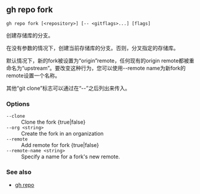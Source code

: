 

## gh repo fork

```
gh repo fork [<repository>] [-- <gitflags>...] [flags]
```

创建存储库的分支。

在没有参数的情况下，创建当前存储库的分支。否则，分叉指定的存储库。

默认情况下，新的fork被设置为“origin”remote，任何现有的origin remote都被重命名为“upstream”。要改变这种行为，您可以使用--remote name为新fork的remote设置一个名称。

其他“git clone”标志可以通过在“--”之后列出来传入。

### Options

<dl class="flags">
	<dt><code>--clone</code></dt>
	<dd>Clone the fork {true|false}</dd>

<dt><code>--org &lt;string&gt;</code></dt>
<dd>Create the fork in an organization</dd>

<dt><code>--remote</code></dt>
<dd>Add remote for fork {true|false}</dd>

<dt><code>--remote-name &lt;string&gt;</code></dt>
<dd>Specify a name for a fork&#39;s new remote.</dd>

</dl>

### See also

-   [gh repo](./gh_repo.zh.md)
